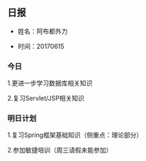 ## 日报

* 姓名：阿布都外力

* 时间：20170615

### 今日 

1.更进一步学习数据库相关知识

2.复习Servlet/JSP相关知识

### 明日计划

1.复习Spring框架基础知识（侧重点：理论部分）

2.参加敏捷培训（周三请假未能参加）
